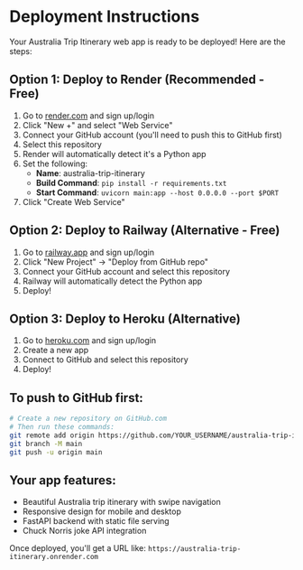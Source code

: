 # Deployment Instructions

Your Australia Trip Itinerary web app is ready to be deployed! Here are the steps:

## Option 1: Deploy to Render (Recommended - Free)

1. Go to [render.com](https://render.com) and sign up/login
2. Click "New +" and select "Web Service"
3. Connect your GitHub account (you'll need to push this to GitHub first)
4. Select this repository
5. Render will automatically detect it's a Python app
6. Set the following:
   - **Name**: australia-trip-itinerary
   - **Build Command**: `pip install -r requirements.txt`
   - **Start Command**: `uvicorn main:app --host 0.0.0.0 --port $PORT`
7. Click "Create Web Service"

## Option 2: Deploy to Railway (Alternative - Free)

1. Go to [railway.app](https://railway.app) and sign up/login
2. Click "New Project" → "Deploy from GitHub repo"
3. Connect your GitHub account and select this repository
4. Railway will automatically detect the Python app
5. Deploy!

## Option 3: Deploy to Heroku (Alternative)

1. Go to [heroku.com](https://heroku.com) and sign up/login
2. Create a new app
3. Connect to GitHub and select this repository
4. Deploy!

## To push to GitHub first:

```bash
# Create a new repository on GitHub.com
# Then run these commands:
git remote add origin https://github.com/YOUR_USERNAME/australia-trip-itinerary.git
git branch -M main
git push -u origin main
```

## Your app features:
- Beautiful Australia trip itinerary with swipe navigation
- Responsive design for mobile and desktop
- FastAPI backend with static file serving
- Chuck Norris joke API integration

Once deployed, you'll get a URL like: `https://australia-trip-itinerary.onrender.com` 
